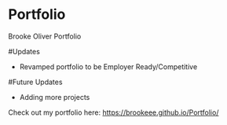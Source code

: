 # Portfolio

Brooke Oliver Portfolio
 
#Updates 
- Revamped portfolio to be Employer Ready/Competitive 

#Future Updates 
- Adding more projects 

Check out my portfolio here: https://brookeee.github.io/Portfolio/
